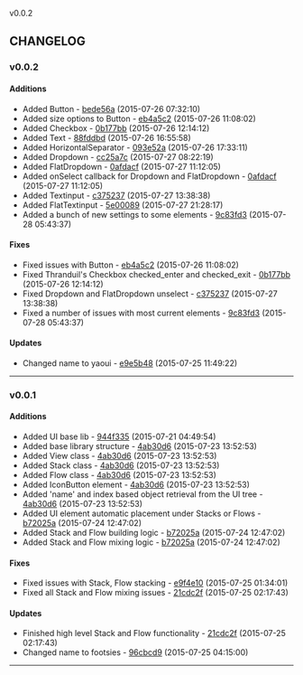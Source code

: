 v0.0.2

## CHANGELOG

### v0.0.2

#### Additions

* Added Button - [bede56a](https://github.com/adonaac/blade/commit/bede56ac0ee1ce35fdc8eb744977b83f2005b738) (2015-07-26 07:32:10)
* Added size options to Button - [eb4a5c2](https://github.com/adonaac/blade/commit/eb4a5c2649c67f7b223639adfbe20ee7a97fe456) (2015-07-26 11:08:02)
* Added Checkbox - [0b177bb](https://github.com/adonaac/blade/commit/0b177bb8ff4989b3f80dcaed0f57a3aac26d5985) (2015-07-26 12:14:12)
* Added Text - [88fddbd](https://github.com/adonaac/blade/commit/88fddbd0f1267ae7bf1b7ce9b54ecc48aaa7148d) (2015-07-26 16:55:58)
* Added HorizontalSeparator - [093e52a](https://github.com/adonaac/blade/commit/093e52a51c5056c5df77f18e4c48a4cb32e30382) (2015-07-26 17:33:11)
* Added Dropdown - [cc25a7c](https://github.com/adonaac/blade/commit/cc25a7c6b1bc11f23664b1775863893dc8f7c7fd) (2015-07-27 08:22:19)
* Added FlatDropdown - [0afdacf](https://github.com/adonaac/blade/commit/0afdacffe6da10cc7088bd1dd68bd3043e77266a) (2015-07-27 11:12:05)
* Added onSelect callback for Dropdown and FlatDropdown - [0afdacf](https://github.com/adonaac/blade/commit/0afdacffe6da10cc7088bd1dd68bd3043e77266a) (2015-07-27 11:12:05)
* Added Textinput - [c375237](https://github.com/adonaac/blade/commit/c375237aea75e956f1494d45221d4618d03e9660) (2015-07-27 13:38:38)
* Added FlatTextinput - [5e00089](https://github.com/adonaac/blade/commit/5e000896fb13fcce2b8150e7019ee7f312c9b44c) (2015-07-27 21:28:17)
* Added a bunch of new settings to some elements - [9c83fd3](https://github.com/adonaac/blade/commit/9c83fd3667097452cdba838fa54c3ec424a3a880) (2015-07-28 05:43:37)

#### Fixes

* Fixed issues with Button - [eb4a5c2](https://github.com/adonaac/blade/commit/eb4a5c2649c67f7b223639adfbe20ee7a97fe456) (2015-07-26 11:08:02)
* Fixed Thranduil's Checkbox checked_enter and checked_exit - [0b177bb](https://github.com/adonaac/blade/commit/0b177bb8ff4989b3f80dcaed0f57a3aac26d5985) (2015-07-26 12:14:12)
* Fixed Dropdown and FlatDropdown unselect - [c375237](https://github.com/adonaac/blade/commit/c375237aea75e956f1494d45221d4618d03e9660) (2015-07-27 13:38:38)
* Fixed a number of issues with most current elements - [9c83fd3](https://github.com/adonaac/blade/commit/9c83fd3667097452cdba838fa54c3ec424a3a880) (2015-07-28 05:43:37)

#### Updates

* Changed name to yaoui - [e9e5b48](https://github.com/adonaac/blade/commit/e9e5b486c988c07172f69f66c09717347aa63dad) (2015-07-25 11:49:22)

---

### v0.0.1

#### Additions

* Added UI base lib - [944f335](https://github.com/adonaac/blade/commit/944f3358ed9986636d6f8e06e8136d7cb3c10512) (2015-07-21 04:49:54)
* Added base library structure - [4ab30d6](https://github.com/adonaac/blade/commit/4ab30d670e3b056cf215f54f9ab011a301c7884f) (2015-07-23 13:52:53)
* Added View class - [4ab30d6](https://github.com/adonaac/blade/commit/4ab30d670e3b056cf215f54f9ab011a301c7884f) (2015-07-23 13:52:53)
* Added Stack class - [4ab30d6](https://github.com/adonaac/blade/commit/4ab30d670e3b056cf215f54f9ab011a301c7884f) (2015-07-23 13:52:53)
* Added Flow class - [4ab30d6](https://github.com/adonaac/blade/commit/4ab30d670e3b056cf215f54f9ab011a301c7884f) (2015-07-23 13:52:53)
* Added IconButton element - [4ab30d6](https://github.com/adonaac/blade/commit/4ab30d670e3b056cf215f54f9ab011a301c7884f) (2015-07-23 13:52:53)
* Added 'name' and index based object retrieval from the UI tree - [4ab30d6](https://github.com/adonaac/blade/commit/4ab30d670e3b056cf215f54f9ab011a301c7884f) (2015-07-23 13:52:53)
* Added UI element automatic placement under Stacks or Flows - [b72025a](https://github.com/adonaac/blade/commit/b72025ae6dfea0ddecfeeacb2ca9aa30fa67cd52) (2015-07-24 12:47:02)
* Added Stack and Flow building logic - [b72025a](https://github.com/adonaac/blade/commit/b72025ae6dfea0ddecfeeacb2ca9aa30fa67cd52) (2015-07-24 12:47:02)
* Added Stack and Flow mixing logic - [b72025a](https://github.com/adonaac/blade/commit/b72025ae6dfea0ddecfeeacb2ca9aa30fa67cd52) (2015-07-24 12:47:02)

#### Fixes

* Fixed issues with Stack, Flow stacking - [e9f4e10](https://github.com/adonaac/blade/commit/e9f4e10a1e2dd95f47c63d1079c46b3032f46220) (2015-07-25 01:34:01)
* Fixed all Stack and Flow mixing issues - [21cdc2f](https://github.com/adonaac/blade/commit/21cdc2fb28d7ea33d243ed3272155b1b7367c5c6) (2015-07-25 02:17:43)

#### Updates

* Finished high level Stack and Flow functionality - [21cdc2f](https://github.com/adonaac/blade/commit/21cdc2fb28d7ea33d243ed3272155b1b7367c5c6) (2015-07-25 02:17:43)
* Changed name to footsies - [96cbcd9](https://github.com/adonaac/blade/commit/96cbcd9544ea63e6e4a053fe587728b0d2a9aba5) (2015-07-25 04:15:00)

---

